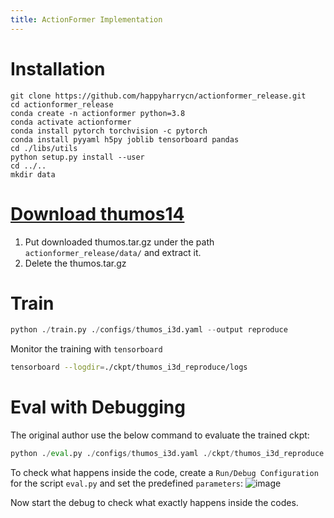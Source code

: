 ```yaml
---
title: ActionFormer Implementation
---
```


# Installation
```shell
git clone https://github.com/happyharrycn/actionformer_release.git
cd actionformer_release
conda create -n actionformer python=3.8
conda activate actionformer
conda install pytorch torchvision -c pytorch
conda install pyyaml h5py joblib tensorboard pandas
cd ./libs/utils
python setup.py install --user
cd ../..
mkdir data
```

# [Download thumos14](https://public.boxcloud.com/d/1/b1!b1OH9XcalSLZcmDN714EtP3I78TzCEBPwwuZUOyzEsHeoGhAZtK3OMROJhnrxV3nNAAiOh3Zi6JA_E5nmuAOavKca2ygoD07dtDq0sjVfcbkWXXLSTuPCgM0DQV9VRKfp9Mx7S3f83l-upm4y4nXwZxwmcFs7MoDlfrFSQaZsMCp4-KVX1XZHUUH_rNgZc4yDwqEdXoCdzWY9gsqOuA-XNzMqtoEmD8MtfKWbIl_slPv6t_2cbpH7j-6HV4Hpmzk4T9168E_-zbUn_tTRaA9ScFmsV_bg8xAa89lwPShvAp8GBHOY6c980KpTjjosGQfe0N8TM7KHaj116aTqLm7n0mO3CUt1L-CIKKDut32s1qXuLhg3RiJlUEz6KFPcis4fKgHiy3Pdt0R6Vrr1V67L4695SelQAArQy1C-p1wsiY_JycArTRy9bIb2WBRy1Vu4kXynu7ccZOMQax_FshNz3-oLEY1WAsy20HJnkmbhLO1NaMfYl9FqXNE9BZGuapeqO7z8e7-_NxCde_SsyGukX1PRMIPUQcbdKG-oDiYxaI0yblSSQeuKmeAcWO5qN0LlOuOiYiJDi5Ks72dqlrGPX-KnwWnzir77NGXvuHveQkOEy_VJ6ov3wGfQsoNQs_145yGZ5OwnI4E6lN5QoJZ9pTTzeX4Z5O_F6Ge3e4oP0uM1WbaYBXTzvv6CBrSiDfQFmELzWn-B2y53PaG9EI2lhNQMoEmoD6EXJMViFbkWEe0FF5M7at_8VMMh9Wqpf1lelvKxL6uK0FFUUlgzvGKZmXvQIAYtdV3giCbqvAi3zel8-zBldkFetrHy5cMezx_g5PMhdwnWQWrE-kcKW5fsueDp2nJobbpNIodk-KQ4CNoKm_520V9sDoJs6g-LRiNT6NaE3NPt8YuQrnBBYNmT-_Ot0QS-fF0COeW50QjRMvANJx5gFJEci0aGlzxwYNH-u16UwqzFzLhnLAN8NxOjaMe5vxQCSa37YJeF-FYrDi5UrUH54eiHDTL5zQRbXVw723OqVjCpWMaMjOnOk1IvQoyCqXio1UFrgAz3j-EkbQ_og5Na7WLP2gMkm1qXGzztw_4RY5WShu4GhT-_O2pkc-hKJcuXjFzTHmgy6CE6dCNYH4bZ3EUsBhhA8lsBC1Q1_42NzWmSni0oKEw8mm9VLmqMnMoXI4FdkSa1HpTEOLVlY7sphEYroC5A-e8bH5Y8bjofB-Ht2i2eBR1TtupkR0nn8nR13pstWEf_8CD_dgq0cGTU-_xm1tg8eCM7BnthvkSWklWg0kGb4aj/download)
1. Put downloaded thumos.tar.gz under the path `actionformer_release/data/` and extract it.
2. Delete the thumos.tar.gz

# Train
```python
python ./train.py ./configs/thumos_i3d.yaml --output reproduce
```
Monitor the training with `tensorboard`
```bash
tensorboard --logdir=./ckpt/thumos_i3d_reproduce/logs
```

# Eval with Debugging
The original author use the below command to evaluate the trained ckpt:
```python
python ./eval.py ./configs/thumos_i3d.yaml ./ckpt/thumos_i3d_reproduce
```
To check what happens inside the code, create a `Run/Debug Configuration` for the script `eval.py` and set the predefined `parameters`:
![image](https://user-images.githubusercontent.com/42603768/164440410-02ed52ec-c9ce-46ac-90fe-3f73bb6ceb8b.png)

Now start the debug to check what exactly happens inside the codes.
